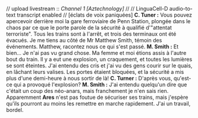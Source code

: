 // upload livestream :: *Channel 1 [Aztechnology]* //
// LinguaCell-D audio-to-text transcript enabled //
[éclats de voix paniquées]
**C. Tuner :** Vous pouvez apercevoir derrière moi la gare ferroviaire de Penn Station, plongée dans le chaos par ce que le porte parole de la sécurité à qualifié d'"attentat terroriste". Tous les trains sont à l'arrêt, et trois des terminaux ont été évacués. Je me tiens au côté de Mr Matthew Smith, témoin des événements. Matthew, racontez nous ce qui s'est passé.
**M. Smith :** Et bien... Je n'ai pas vu grand chose. Ma femme et moi étions assis à l'autre bout du train. Il  y a eut une explosion, un craquement, et toutes les lumières se sont éteintes. J'ai entendu des cris et j'ai vu des gens courir sur le quais, en lâchant leurs valises. Les portes étaient bloquées, et la sécurité a mis plus d'une demi-heure à nous sortir de là!
**C. Turner :** D'après vous, qu'est-ce qui a provoqué l'explosion?
**M. Smith :** J'ai entendu quelqu'un dire que c'était un coup des néo-anars, mais franchement je n'en sais rien. Apparemment **Ares** n'est pas foutue de sécuriser ses trains, mais j'espère qu'ils pourront au moins les remettre en marche rapidement. J'ai un travail, bordel.
